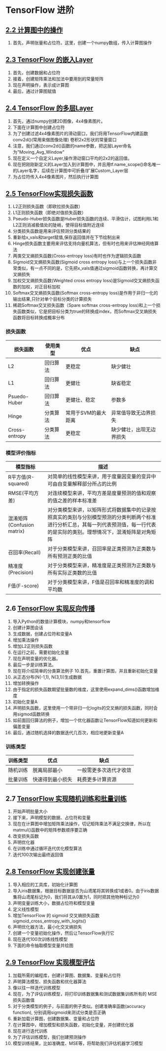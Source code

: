 # TensorFlow 进阶

## [2.2 计算图中的操作](./demo_2.2.py)

1. 首先，声明张量和占位符。这里，创建一个numpy数组，传入计算图操作

## [2.3 TensorFlow 的嵌入Layer](./demo_2.3.py)

1. 首先，创建数据和占位符
2. 接着，创建矩阵乘法和加法中要用到的常量矩阵
3. 现在声明操作，表示成计算图
4. 最后，通过计算图赋值

## [2.4 TensorFlow 的多层Layer](./demo_2.4.py)

1. 首先，通过numpy创建2D图像，4x4像素图片。
2. 下面在计算图中创建占位符
3. 为了创建过滤4x4像素图片的滑动窗口，我们将用TensorFlow内建函数conv2d()(常用来做图像处理) 卷积2x2形状的常量窗口
4. 注意，我们通过conv2d()函数的name参数，把这层Layer命名为"Moving_Avg_Window"
5. 现在定义一个自定义Layer,操作滑动窗口平均的2x2的返回值。
6. 现在把刚刚新定义的Layer加入到计算图中，并且用tf.name_scope()命名唯一的Layer名字，后续在计算图中可折叠/扩展Custom_Layer层
7. 为占位符传入4x4像素图片，然后执行计算图

## [2.5 TensorFlow实现损失函数](./demo_2.5.py)

1. L2正则损失函数（即欧拉损失函数）
2. L1正则损失函数（即绝对值损失函数）
3.  Pseudo-Huber损失函数是Huber损失函数的连续、平滑估计，试图利用L1和L2正则消减极值处的陡峭，使得目标值附近连续
4. 分类损失函数是用来评估预测分类结果的
5. 重新给x_vals和target赋值,保存返回值并在下节绘制出来
6. Hinge损失函数主要用来评估支持向量机算法，但有时也用来评估神经网络算法
7. 两类交叉熵损失函数(Cross-entropy loss)有时也作为逻辑损失函数
8. Sigmoid交叉熵损失函数(Sigmoid cross entropy loss)与上一个损失函数非常类似，有一点不同的是，它先把x_vals值通过sigmoid函数转换，再计算交叉熵损失
9. 加权交叉熵损失函数(Weighted cross entropy loss)是Sigmoid交叉熵损失函数的加权，对正目标加权
10. Softmax交叉熵损失函数(Softmax cross-entropy loss)是作用于非归一化的输出结果,只针对单个目标分类的计算损失
11. 稀疏Softmax交叉损失函数（Spare softmax cross-entropy loss)和上一个损失函数类似，它是把目标分类为true的转换成index，而Softmax交叉熵损失函数将目标转换成概率分布

### 损失函数

损失函数|使用类型|优点|缺点
-------|-------|---|---
L2|回归算法|更稳定|缺少健壮
L1|回归算法|更健壮|缺省稳定
Psuedo-Huber|回归算法|更健壮、稳定|参数多
Hinge|分类算法|常用于SVM的最大距离|异常值导致无边界损失
Cross-entropy|分类算法|更稳定|缺少健壮，出现无边界损失

### 模型评价指标

模型指标|描述
-------|---
R平方值(R-squared)|对简单的线性模型来讲，用于度量因变量的变异中可由自变量解释部分所占的比例
RMSE(平均方差)|对连续模型来讲，平均方差是度量预测的值和观察的值之差的样本标准差
混淆矩阵(Confusion matrix)|对分类模型来讲，以矩阵形式将数据集中的记录按照真实的类别与分别模型预测的分类判断两个标准进行分析汇总，其每一列代表预测值，每一行代表的是实际的类别。理想情况下，混淆矩阵是对角矩阵
召回率(Recall)|对于分类模型来讲，召回率是正类预测为正类数与所有预测正类的比值
精准度(Precision)|对于分类模型来讲，精准度是正类预测为正类数与所有实际正类数的比值
F值(F-score)|对于分类模型来讲，F值是召回率和精准度的调和平均数

## 2.6 [TensorFlow 实现反向传播](./demo_2.6.py)

1. 导入Python的数值计算模块，numpy和tensorflow
2. 创建计算图会话
3. 生成数据，创建占位符和变量A
4. 增加乘法操作
5. 增加L2正则损失函数
6. 在运行之前，需要初始化变量
7. 现在声明变量的优化器。
8. 最后一步是训练算法。
9. 现在将介绍简单的分类算法例子
10.首先，重置计算图，并且重新初始化变量
11. 从正态分布(N(-1,1), N(3,1))生成数据
12. 增加转换操作
13. 由于指定的损失函数期望批量数的维度，这里使用expand_dims()函数增加维度
14. 初始化变量A
15. 声明损失函数，这里使用一个带非归一化logits的交叉熵的损失函数，同时会用sigmod函数转换
16. 如前面回归算法的例子，增加一个优化器函数让TensorFlow知道如何更新和偏差变量
17. 最后，通过随机选择的数据迭代几百次，相应地更新变量A

### 训练类型

训练类型|优点|缺点
-------|----|---
随机训练|脱离局部最小|一般需更多次迭代才收敛
批量训练|快速得到最小损失|耗费更多计算资源

## 2.7 [TensorFlow 实现随机训练和批量训练](./demo_2.7.py)

1. 开始声明批量大小
2. 接下来，声明模型的数据、占位符和变量
3. 现在在计算图中增加矩阵乘法操作，切记矩阵乘法不满足交换律，所以在matmul()函数中的矩阵参数顺序要正确
4. 改变损失函数
5. 声明优化器
6. 在训练中通过循环迭代优化模型算法
7. 迭代100次输出最终返回值

## [2.8 TensorFlow 实现创建张量](./demo_2.8.py)

1. 导入相应的工具库，初始化计算图
2. 导入iris数据集，根据目标数据是否为山鸢尾将其转换成1或者0。由于iris数据集将山鸢尾标记为0，我们将其从0置为1，同时把其他物种标记为0
3. 声明变量训练大小，数据占位符和模型变量
4. 定义线性模型
5. 增加TensorFlow 的 sigmoid 交叉熵损失函数 sigmoid_cross_entropy_with_logits()
6. 声明优化器方法，最小化交叉熵损失
7. 创建一个变量初始化操作，然后让TensorFlow执行它
8. 现在迭代100次训练线性模型
9. 下面的命令抽取模型变量并绘图

## [2.9 TensorFlow 实现模型评估](./demo_2.9.py)

1. 加载所需的编程库，创建计算图、数据集、变量和占位符
2. 声明算法模型、损失函数和优化器算法
3. 像以往一样迭代训练模型
4. 现在，为了评估训练模型，将打印训练数据集和测试数据集训练所有的 MSE 损失函数值
5. 对于分类模型的例子，与前面的例子类似。创建准确率函数(accuracy function), 分别调用sigmoid来测试分类是否正确
6. 重新加载计算图，创建数据集、变量和占位符
7. 在计算图中，增加模型和损失函数，初始化变量，并创建优化器
8. 现在进行迭代训练
9. 为了评估训练模型，我们创建预测操作
10. 模型训练结果，比如准确度、MSE等，将帮助我们评估机器学习模型